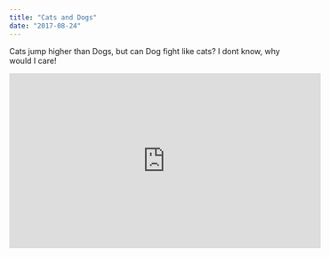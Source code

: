```yaml
---
title: "Cats and Dogs"
date: "2017-08-24"
---
```


Cats jump higher than Dogs, but can Dog fight like cats? I dont know, why would I care!

<iframe width="560" height="315" src="https://www.youtube.com/embed/4SZl1r2O_bY" frameborder="0" allowfullscreen></iframe>
